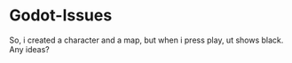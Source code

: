 # Godot-Issues
So, i created a character and a map, but when i press play, ut shows black. Any ideas?
